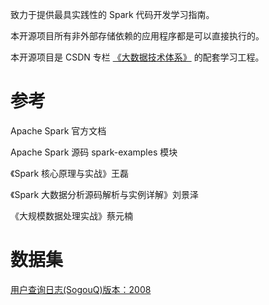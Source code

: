 致力于提供最具实践性的 Spark 代码开发学习指南。

本开源项目所有非外部存储依赖的应用程序都是可以直接执行的。

本开源项目是 CSDN 专栏 [《大数据技术体系》](https://blog.csdn.net/Shockang/article/details/117266839) 的配套学习工程。

# 参考

Apache Spark 官方文档

Apache Spark 源码 spark-examples 模块

《Spark 核心原理与实战》王磊

《Spark 大数据分析源码解析与实例详解》刘景泽

《大规模数据处理实战》蔡元楠

# 数据集

[用户查询日志(SogouQ)版本：2008](http://www.sogou.com/labs/resource/q.php)
